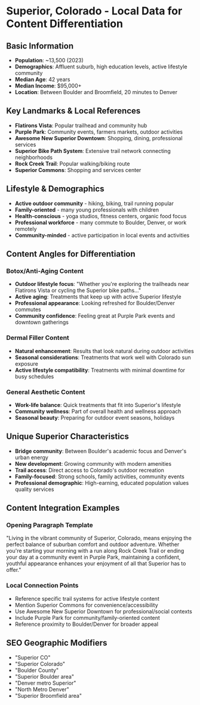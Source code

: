 # Superior, Colorado - Local Data for Content Differentiation

## Basic Information
- **Population**: ~13,500 (2023)
- **Demographics**: Affluent suburb, high education levels, active lifestyle community
- **Median Age**: 42 years
- **Median Income**: $95,000+
- **Location**: Between Boulder and Broomfield, 20 minutes to Denver

## Key Landmarks & Local References
- **Flatirons Vista**: Popular trailhead and community hub
- **Purple Park**: Community events, farmers markets, outdoor activities  
- **Awesome New Superior Downtown**: Shopping, dining, professional services
- **Superior Bike Path System**: Extensive trail network connecting neighborhoods
- **Rock Creek Trail**: Popular walking/biking route
- **Superior Commons**: Shopping and services center

## Lifestyle & Demographics
- **Active outdoor community** - hiking, biking, trail running popular
- **Family-oriented** - many young professionals with children
- **Health-conscious** - yoga studios, fitness centers, organic food focus
- **Professional workforce** - many commute to Boulder, Denver, or work remotely
- **Community-minded** - active participation in local events and activities

## Content Angles for Differentiation

### Botox/Anti-Aging Content
- **Outdoor lifestyle focus**: "Whether you're exploring the trailheads near Flatirons Vista or cycling the Superior bike paths..."
- **Active aging**: Treatments that keep up with active Superior lifestyle
- **Professional appearance**: Looking refreshed for Boulder/Denver commutes
- **Community confidence**: Feeling great at Purple Park events and downtown gatherings

### Dermal Filler Content  
- **Natural enhancement**: Results that look natural during outdoor activities
- **Seasonal considerations**: Treatments that work well with Colorado sun exposure
- **Active lifestyle compatibility**: Treatments with minimal downtime for busy schedules

### General Aesthetic Content
- **Work-life balance**: Quick treatments that fit into Superior's lifestyle
- **Community wellness**: Part of overall health and wellness approach
- **Seasonal beauty**: Preparing for outdoor event seasons, holidays

## Unique Superior Characteristics
- **Bridge community**: Between Boulder's academic focus and Denver's urban energy
- **New development**: Growing community with modern amenities
- **Trail access**: Direct access to Colorado's outdoor recreation
- **Family-focused**: Strong schools, family activities, community events
- **Professional demographic**: High-earning, educated population values quality services

## Content Integration Examples

### Opening Paragraph Template
"Living in the vibrant community of Superior, Colorado, means enjoying the perfect balance of suburban comfort and outdoor adventure. Whether you're starting your morning with a run along Rock Creek Trail or ending your day at a community event in Purple Park, maintaining a confident, youthful appearance enhances your enjoyment of all that Superior has to offer."

### Local Connection Points
- Reference specific trail systems for active lifestyle content
- Mention Superior Commons for convenience/accessibility
- Use Awesome New Superior Downtown for professional/social contexts
- Include Purple Park for community/family-oriented content
- Reference proximity to Boulder/Denver for broader appeal

## SEO Geographic Modifiers
- "Superior CO"
- "Superior Colorado" 
- "Boulder County"
- "Superior Boulder area"
- "Denver metro Superior"
- "North Metro Denver"
- "Superior Broomfield area"